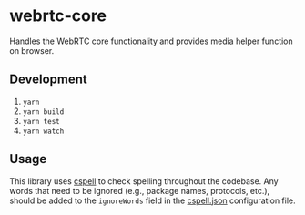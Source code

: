 # webrtc-core

Handles the WebRTC core functionality and provides media helper function on browser.

## Development

1. `yarn`
2. `yarn build`
3. `yarn test`
4. `yarn watch`

## Usage

This library uses [cspell](https://github.com/streetsidesoftware/cspell) to check spelling throughout the codebase. Any words that need to be ignored (e.g., package names, protocols, etc.), should be added to the `ignoreWords` field in the [cspell.json](./cspell.json) configuration file.
